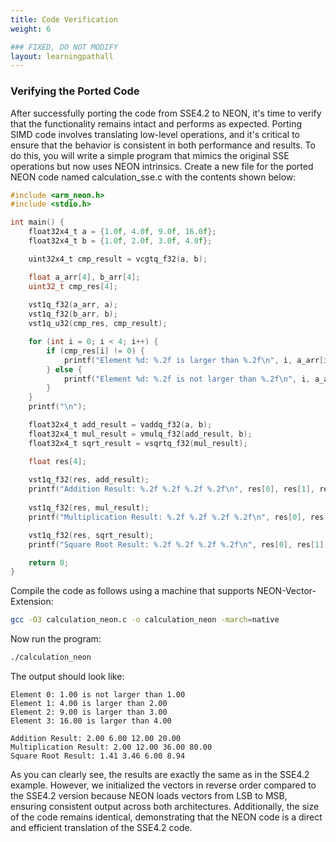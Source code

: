 ```yaml
---
title: Code Verification
weight: 6

### FIXED, DO NOT MODIFY
layout: learningpathall
---
```


### Verifying the Ported Code
After successfully porting the code from SSE4.2 to NEON, it's time to verify that the functionality remains intact and performs as expected. Porting SIMD code involves translating low-level operations, and it's critical to ensure that the behavior is consistent in both performance and results. To do this, you will write a simple program that mimics the original SSE operations but now uses NEON intrinsics. Create a new file for the ported NEON code named calculation_sse.c with the contents shown below:
```C
#include <arm_neon.h>
#include <stdio.h>

int main() {
    float32x4_t a = {1.0f, 4.0f, 9.0f, 16.0f};
    float32x4_t b = {1.0f, 2.0f, 3.0f, 4.0f};

    uint32x4_t cmp_result = vcgtq_f32(a, b);

    float a_arr[4], b_arr[4];
    uint32_t cmp_res[4];
    
    vst1q_f32(a_arr, a);
    vst1q_f32(b_arr, b);
    vst1q_u32(cmp_res, cmp_result);

    for (int i = 0; i < 4; i++) {
        if (cmp_res[i] != 0) {
            printf("Element %d: %.2f is larger than %.2f\n", i, a_arr[i], b_arr[i]);
        } else {
            printf("Element %d: %.2f is not larger than %.2f\n", i, a_arr[i], b_arr[i]);
        }
    }
    printf("\n");

    float32x4_t add_result = vaddq_f32(a, b);
    float32x4_t mul_result = vmulq_f32(add_result, b);
    float32x4_t sqrt_result = vsqrtq_f32(mul_result);

    float res[4];
    
    vst1q_f32(res, add_result);
    printf("Addition Result: %.2f %.2f %.2f %.2f\n", res[0], res[1], res[2], res[3]);
    
    vst1q_f32(res, mul_result);
    printf("Multiplication Result: %.2f %.2f %.2f %.2f\n", res[0], res[1], res[2], res[3]);

    vst1q_f32(res, sqrt_result);
    printf("Square Root Result: %.2f %.2f %.2f %.2f\n", res[0], res[1], res[2], res[3]);

    return 0;
}
```

Compile the code as follows using a machine that supports NEON-Vector-Extension:
```bash
gcc -O3 calculation_neon.c -o calculation_neon -march=native
```

Now run the program:
```bash
./calculation_neon
```

The output should look like: 
```output
Element 0: 1.00 is not larger than 1.00
Element 1: 4.00 is larger than 2.00
Element 2: 9.00 is larger than 3.00
Element 3: 16.00 is larger than 4.00

Addition Result: 2.00 6.00 12.00 20.00
Multiplication Result: 2.00 12.00 36.00 80.00
Square Root Result: 1.41 3.46 6.00 8.94
```
As you can clearly see, the results are exactly the same as in the SSE4.2 example. However, we initialized the vectors in reverse order compared to the SSE4.2 version because NEON loads vectors from LSB to MSB, ensuring consistent output across both architectures. Additionally, the size of the code remains identical, demonstrating that the NEON code is a direct and efficient translation of the SSE4.2 code.

